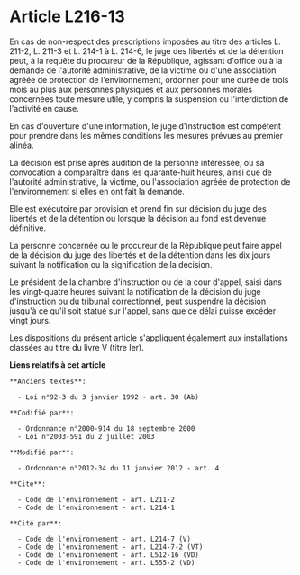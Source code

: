 # Article L216-13

En cas de non-respect des prescriptions imposées au titre des articles L. 211-2, L. 211-3 et L. 214-1 à L. 214-6, le juge des
libertés et de la détention peut, à la requête du procureur de la République, agissant d'office ou à la demande de l'autorité
administrative, de la victime ou d'une association agréée de protection de l'environnement, ordonner pour une durée de trois
mois au plus aux personnes physiques et aux personnes morales concernées toute mesure utile, y compris la suspension ou
l'interdiction de l'activité en cause. 

En cas d'ouverture d'une information, le juge d'instruction est compétent pour prendre dans les mêmes conditions les mesures
prévues au premier alinéa. 

La décision est prise après audition de la personne intéressée, ou sa convocation à comparaître dans les quarante-huit
heures, ainsi que de l'autorité administrative, la victime, ou l'association agréée de protection de l'environnement si elles
en ont fait la demande. 

Elle est exécutoire par provision et prend fin sur décision du juge des libertés et de la détention ou lorsque la décision au
fond est devenue définitive. 

La personne concernée ou le procureur de la République peut faire appel de la décision du juge des libertés et de la
détention dans les dix jours suivant la notification ou la signification de la décision. 

Le président de la chambre d'instruction ou de la cour d'appel, saisi dans les vingt-quatre heures suivant la notification de
la décision du juge d'instruction ou du tribunal correctionnel, peut suspendre la décision jusqu'à ce qu'il soit statué sur
l'appel, sans que ce délai puisse excéder vingt jours. 

Les dispositions du présent article s'appliquent également aux installations classées au titre du livre V (titre Ier).

**Liens relatifs à cet article**

	**Anciens textes**:

	  - Loi n°92-3 du 3 janvier 1992 - art. 30 (Ab)

	**Codifié par**:

	  - Ordonnance n°2000-914 du 18 septembre 2000
	  - Loi n°2003-591 du 2 juillet 2003

	**Modifié par**:

	  - Ordonnance n°2012-34 du 11 janvier 2012 - art. 4

	**Cite**:

	  - Code de l'environnement - art. L211-2
	  - Code de l'environnement - art. L214-1

	**Cité par**:

	  - Code de l'environnement - art. L214-7 (V)
	  - Code de l'environnement - art. L214-7-2 (VT)
	  - Code de l'environnement - art. L512-16 (VD)
	  - Code de l'environnement - art. L555-2 (VD)
